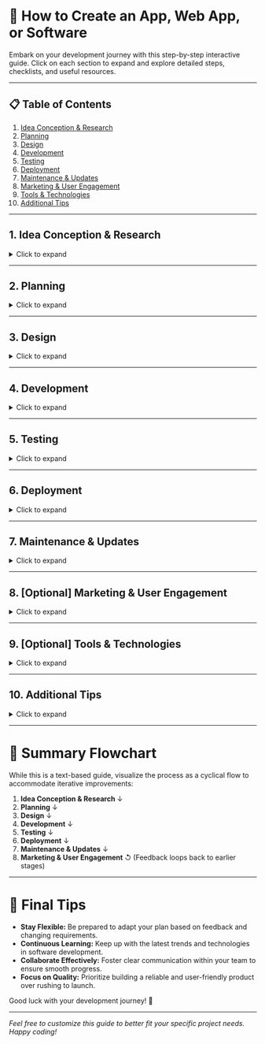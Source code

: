 # 🚀 How to Create an App, Web App, or Software

Embark on your development journey with this step-by-step interactive guide. Click on each section to expand and explore detailed steps, checklists, and useful resources.

---

## 📋 Table of Contents

1. [Idea Conception & Research](#idea-conception--research)
2. [Planning](#planning)
3. [Design](#design)
4. [Development](#development)
5. [Testing](#testing)
6. [Deployment](#deployment)
7. [Maintenance & Updates](#maintenance--updates)
8. [Marketing & User Engagement](#marketing--user-engagement)
9. [Tools & Technologies](#tools--technologies)
10. [Additional Tips](#additional-tips)

---

## <a name="idea-conception--research"></a>1. Idea Conception & Research

<details>
  <summary>Click to expand</summary>

### 🧠 Identify the Problem or Need

- [ ] Define the purpose of your app/software.
- [ ] Identify the problem it solves or the need it fulfills.

### 🔍 Market Research

- [ ] Analyze existing solutions.
- [ ] Identify your target audience and user demographics.
- [ ] Assess market demand and potential competition.

### 🎯 Define Goals and Objectives

- [ ] Set clear, measurable goals.
- [ ] Outline what your app/software should achieve.

**Resources:**

- [How to Conduct Market Research](https://www.businessnewsdaily.com/15725-conduct-market-research.html)
- [SMART Goals Framework](https://en.wikipedia.org/wiki/SMART_criteria)

</details>

---

## <a name="planning"></a>2. Planning

<details>
  <summary>Click to expand</summary>

### 📝 Requirements Gathering

- [ ] List all desired features and functionalities.
- [ ] Prioritize features based on importance and feasibility.

### 🛠️ Technical Specifications

- [ ] Choose the platform (e.g., iOS, Android, Web).
- [ ] Decide on the technology stack (programming languages, frameworks, databases).

### 👥 Resource Allocation

- [ ] Define your team structure (developers, designers, testers).
- [ ] Estimate budget and timeline.

### 📅 Create a Project Plan

- [ ] Develop milestones and deadlines.
- [ ] Outline the development phases.

**Resources:**

- [Choosing a Tech Stack](https://www.altexsoft.com/blog/choosing-a-tech-stack-for-your-project/)
- [Project Planning Guide](https://www.smartsheet.com/project-planning)

</details>

---

## <a name="design"></a>3. Design

<details>
  <summary>Click to expand</summary>

### 🎨 User Experience (UX) Design

- [ ] Create user personas.
- [ ] Develop user journey maps.

### 📐 Wireframing

- [ ] Sketch basic layouts of the interface.
- [ ] Plan the structure and navigation flow.

### 🖌️ User Interface (UI) Design

- [ ] Design visual elements (buttons, icons, typography).
- [ ] Ensure a consistent and appealing aesthetic.

### 🛠️ Prototype Development

- [ ] Build a clickable prototype.
- [ ] Gather initial feedback from stakeholders or potential users.

**Resources:**

- [Figma](https://www.figma.com/) | [Sketch](https://www.sketch.com/) | [Adobe XD](https://www.adobe.com/products/xd.html)
- [User Journey Mapping](https://www.nngroup.com/articles/user-journey-mapping/)

</details>

---

## <a name="development"></a>4. Development

<details>
  <summary>Click to expand</summary>

### 🛠️ Set Up Development Environment

- [ ] Configure necessary tools and software.
- [ ] Establish version control systems (e.g., Git).

### 💻 Frontend Development

- [ ] Implement the user interface and client-side functionalities.
- [ ] Ensure responsiveness and accessibility.

### 🖥️ Backend Development

- [ ] Develop server-side logic, databases, and APIs.
- [ ] Ensure data security and integrity.

### 🔗 Integration

- [ ] Connect frontend with backend services.
- [ ] Implement third-party services or APIs as needed.

**Resources:**

- [Git and GitHub](https://guides.github.com/introduction/git-handbook/)
- [Frontend vs. Backend Development](https://www.freecodecamp.org/news/frontend-vs-backend-what-is-the-difference/)

</details>

---

## <a name="testing"></a>5. Testing

<details>
  <summary>Click to expand</summary>

### 🧪 Unit Testing

- [ ] Test individual components for functionality.

### 🔄 Integration Testing

- [ ] Ensure different modules work together seamlessly.

### 🖥️ System Testing

- [ ] Validate the complete and integrated software.

### 👥 User Acceptance Testing (UAT)

- [ ] Gather feedback from actual users.
- [ ] Identify and fix usability issues.

### ⚡ Performance Testing

- [ ] Assess speed, scalability, and stability under load.

### 🐛 Bug Fixing

- [ ] Address and resolve identified issues.

**Resources:**

- [Types of Software Testing](https://www.guru99.com/software-testing.html)
- [JUnit for Unit Testing](https://junit.org/junit5/)

</details>

---

## <a name="deployment"></a>6. Deployment

<details>
  <summary>Click to expand</summary>

### 🛠️ Prepare for Launch

- [ ] Set up servers and hosting environments.
- [ ] Configure databases and storage solutions.

### 🚀 Deploy the App/Software

- [ ] Release to app stores (for mobile apps) or deploy to web servers.
- [ ] Ensure all components are functioning correctly in the live environment.

### 📊 Monitor Deployment

- [ ] Track performance metrics.
- [ ] Ensure uptime and responsiveness.

**Resources:**

- [AWS Deployment Guide](https://aws.amazon.com/getting-started/hands-on/deploy-web-app/)
- [Continuous Deployment with GitHub Actions](https://docs.github.com/en/actions/deployment)

</details>

---

## <a name="maintenance--updates"></a>7. Maintenance & Updates

<details>
  <summary>Click to expand</summary>

### 📈 Monitor Performance

- [ ] Continuously track app/software performance.
- [ ] Collect and analyze user feedback.

### 🛠️ Bug Fixes and Improvements

- [ ] Address any issues that arise post-deployment.
- [ ] Implement enhancements based on user feedback.

### 🔄 Regular Updates

- [ ] Add new features or improve existing ones.
- [ ] Ensure compatibility with new devices or platforms.

### 🔒 Security Updates

- [ ] Patch vulnerabilities.
- [ ] Ensure data protection and compliance.

**Resources:**

- [Monitoring Tools](https://www.datadoghq.com/product/monitoring/)
- [Best Practices for Software Maintenance](https://www.atlassian.com/incident-management/software-maintenance)

</details>

---

## <a name="marketing--user-engagement"></a>8. [Optional] Marketing & User Engagement

<details>
  <summary>Click to expand</summary>

### 📢 Marketing Strategy

- [ ] Promote the app/software through various channels (social media, SEO, advertising).

### 🧑‍🏫 User Onboarding

- [ ] Create tutorials or guides to help users understand and use the app/software effectively.

### 👥 Community Building

- [ ] Engage with users through forums, feedback forms, and support channels.

### 📊 Analytics

- [ ] Use analytics tools to track user behavior and app performance.
- [ ] Make data-driven decisions for future improvements.

**Resources:**

- [Digital Marketing Basics](https://www.wordstream.com/digital-marketing)
- [User Onboarding Best Practices](https://www.intercom.com/blog/user-onboarding-best-practices/)

</details>

---

## <a name="tools--technologies"></a>9. [Optional] Tools & Technologies

<details>
  <summary>Click to expand</summary>

### 📅 Project Management

- **Tools:** [Jira](https://www.atlassian.com/software/jira), [Trello](https://trello.com/), [Asana](https://asana.com/)

### 🎨 Design

- **Software:** [Adobe XD](https://www.adobe.com/products/xd.html), [Sketch](https://www.sketch.com/), [Figma](https://www.figma.com/)

### 💻 Development

- **IDEs:** [Visual Studio Code](https://code.visualstudio.com/), [IntelliJ IDEA](https://www.jetbrains.com/idea/)
- **Version Control:** [Git](https://git-scm.com/), [GitHub](https://github.com/), [GitLab](https://gitlab.com/)

### 🧪 Testing

- **Automated Testing Tools:** [Selenium](https://www.selenium.dev/), [Jest](https://jestjs.io/), [Mocha](https://mochajs.org/)

### 🚀 Deployment

- **Cloud Services:** [AWS](https://aws.amazon.com/), [Azure](https://azure.microsoft.com/), [Google Cloud](https://cloud.google.com/)
- **CI/CD Pipelines:** [Jenkins](https://www.jenkins.io/), [Travis CI](https://travis-ci.com/)

**Resources:**

- [Comprehensive List of Development Tools](https://www.geeksforgeeks.org/top-10-development-tools-for-software-developers/)
- [Choosing the Right Project Management Tool](https://www.smartsheet.com/project-management-tools)

</details>

---

## <a name="additional-tips"></a>10. Additional Tips

<details>
  <summary>Click to expand</summary>

### 🏃‍♂️ Agile Methodology

- [ ] Adopt Agile practices for flexibility and iterative progress.
- [ ] Conduct regular sprints and stand-up meetings.

### 📄 Documentation

- [ ] Maintain thorough documentation throughout the development process.
- [ ] Include code comments, user guides, and API documentation.

### 👥 User-Centric Approach

- [ ] Prioritize user needs and experiences in every stage of development.
- [ ] Conduct regular user testing and gather feedback.

### 📈 Scalability

- [ ] Design your app/software to handle growth in users and data.
- [ ] Implement scalable architectures and optimize performance.

**Resources:**

- [Agile Methodology Explained](https://www.agilealliance.org/agile101/)
- [Effective Documentation Practices](https://www.writethedocs.org/guide/writing/beginners-guide-to-docs/)

</details>

---

# 🌟 Summary Flowchart

While this is a text-based guide, visualize the process as a cyclical flow to accommodate iterative improvements:

1. **Idea Conception & Research**
   ↓
2. **Planning**
   ↓
3. **Design**
   ↓
4. **Development**
   ↓
5. **Testing**
   ↓
6. **Deployment**
   ↓
7. **Maintenance & Updates**
   ↓
8. **Marketing & User Engagement**
   ↺ (Feedback loops back to earlier stages)

---

# 📌 Final Tips

- **Stay Flexible:** Be prepared to adapt your plan based on feedback and changing requirements.
- **Continuous Learning:** Keep up with the latest trends and technologies in software development.
- **Collaborate Effectively:** Foster clear communication within your team to ensure smooth progress.
- **Focus on Quality:** Prioritize building a reliable and user-friendly product over rushing to launch.

Good luck with your development journey! 🚀

---

_Feel free to customize this guide to better fit your specific project needs. Happy coding!_
